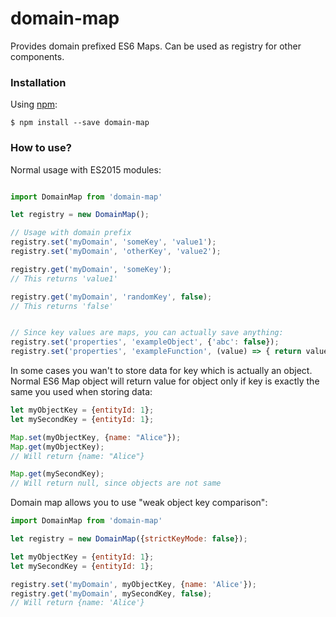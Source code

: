 # domain-map
Provides domain prefixed ES6 Maps. Can be used as registry for other components.

### Installation

Using [npm](https://www.npmjs.com/):

    $ npm install --save domain-map

### How to use?

Normal usage with ES2015 modules:

```js

import DomainMap from 'domain-map'

let registry = new DomainMap();

// Usage with domain prefix
registry.set('myDomain', 'someKey', 'value1');
registry.set('myDomain', 'otherKey', 'value2');

registry.get('myDomain', 'someKey');
// This returns 'value1'

registry.get('myDomain', 'randomKey', false);
// This returns 'false'


// Since key values are maps, you can actually save anything:
registry.set('properties', 'exampleObject', {'abc': false});
registry.set('properties', 'exampleFunction', (value) => { return value + 1; });

```

In some cases you wan't to store data for key which is actually an object.
Normal ES6 Map object will return value for object only if key is exactly the same you used when storing data:

```js
let myObjectKey = {entityId: 1};
let mySecondKey = {entityId: 1};

Map.set(myObjectKey, {name: "Alice"});
Map.get(myObjectKey);
// Will return {name: "Alice"}

Map.get(mySecondKey);
// Will return null, since objects are not same

```

Domain map allows you to use "weak object key comparison":

```js
import DomainMap from 'domain-map'

let registry = new DomainMap({strictKeyMode: false});

let myObjectKey = {entityId: 1};
let mySecondKey = {entityId: 1};

registry.set('myDomain', myObjectKey, {name: 'Alice'});
registry.get('myDomain', mySecondKey, false);
// Will return {name: 'Alice'}

```

[npm]: https://www.npmjs.org/package/domain-map


